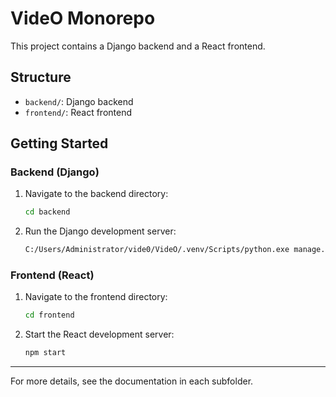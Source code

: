# VideO Monorepo

This project contains a Django backend and a React frontend.

## Structure
- `backend/`: Django backend
- `frontend/`: React frontend

## Getting Started

### Backend (Django)
1. Navigate to the backend directory:
   ```sh
   cd backend
   ```
2. Run the Django development server:
   ```sh
   C:/Users/Administrator/vide0/VideO/.venv/Scripts/python.exe manage.py runserver
   ```

### Frontend (React)
1. Navigate to the frontend directory:
   ```sh
   cd frontend
   ```
2. Start the React development server:
   ```sh
   npm start
   ```

---

For more details, see the documentation in each subfolder.
